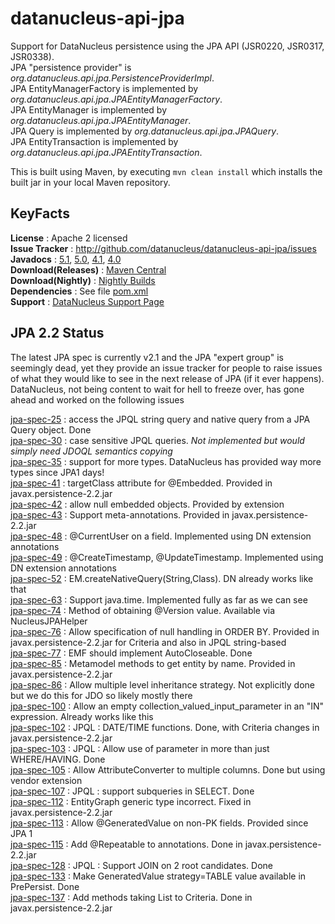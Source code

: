 # datanucleus-api-jpa

Support for DataNucleus persistence using the JPA API (JSR0220, JSR0317, JSR0338).  
JPA "persistence provider" is _org.datanucleus.api.jpa.PersistenceProviderImpl_.  
JPA EntityManagerFactory is implemented by _org.datanucleus.api.jpa.JPAEntityManagerFactory_.  
JPA EntityManager is implemented by _org.datanucleus.api.jpa.JPAEntityManager_.  
JPA Query is implemented by _org.datanucleus.api.jpa.JPAQuery_.  
JPA EntityTransaction is implemented by _org.datanucleus.api.jpa.JPAEntityTransaction_.  

This is built using Maven, by executing `mvn clean install` which installs the built jar in your local Maven repository.


## KeyFacts

__License__ : Apache 2 licensed  
__Issue Tracker__ : http://github.com/datanucleus/datanucleus-api-jpa/issues  
__Javadocs__ : [5.1](http://www.datanucleus.org/javadocs/api.jpa/5.1/), [5.0](http://www.datanucleus.org/javadocs/api.jpa/5.0/), [4.1](http://www.datanucleus.org/javadocs/api.jpa/4.1/), [4.0](http://www.datanucleus.org/javadocs/api.jpa/4.0/)  
__Download(Releases)__ : [Maven Central](http://central.maven.org/maven2/org/datanucleus/datanucleus-api-jpa)  
__Download(Nightly)__ : [Nightly Builds](http://www.datanucleus.org/downloads/maven2-nightly/org/datanucleus/datanucleus-api-jpa)  
__Dependencies__ : See file [pom.xml](pom.xml)  
__Support__ : [DataNucleus Support Page](http://www.datanucleus.org/support.html)  



## JPA 2.2 Status

The latest JPA spec is currently v2.1 and the JPA "expert group" is seemingly dead, yet they provide an issue tracker for people to raise issues of what they would like to see in 
the next release of JPA (if it ever happens). 
DataNucleus, not being content to wait for hell to freeze over, has gone ahead and worked on the following issues

[jpa-spec-25](https://github.com/javaee/jpa-spec/issues/25) : access the JPQL string query and native query from a JPA Query object. Done  
[jpa-spec-30](https://github.com/javaee/jpa-spec/issues/30) : case sensitive JPQL queries. _Not implemented but would simply need JDOQL semantics copying_  
[jpa-spec-35](https://github.com/javaee/jpa-spec/issues/35) : support for more types. DataNucleus has provided way more types since JPA1 days!  
[jpa-spec-41](https://github.com/javaee/jpa-spec/issues/41) : targetClass attribute for @Embedded. Provided in javax.persistence-2.2.jar  
[jpa-spec-42](https://github.com/javaee/jpa-spec/issues/42) : allow null embedded objects. Provided by extension  
[jpa-spec-43](https://github.com/javaee/jpa-spec/issues/43) : Support meta-annotations. Provided in javax.persistence-2.2.jar  
[jpa-spec-48](https://github.com/javaee/jpa-spec/issues/48) : @CurrentUser on a field. Implemented using DN extension annotations  
[jpa-spec-49](https://github.com/javaee/jpa-spec/issues/49) : @CreateTimestamp, @UpdateTimestamp. Implemented using DN extension annotations  
[jpa-spec-52](https://github.com/javaee/jpa-spec/issues/52) : EM.createNativeQuery(String,Class). DN already works like that  
[jpa-spec-63](https://github.com/javaee/jpa-spec/issues/63) : Support java.time. Implemented fully as far as we can see  
[jpa-spec-74](https://github.com/javaee/jpa-spec/issues/74) : Method of obtaining @Version value. Available via NucleusJPAHelper  
[jpa-spec-76](https://github.com/javaee/jpa-spec/issues/76) : Allow specification of null handling in ORDER BY. Provided in javax.persistence-2.2.jar for Criteria and also in JPQL string-based  
[jpa-spec-77](https://github.com/javaee/jpa-spec/issues/77) : EMF should implement AutoCloseable. Done  
[jpa-spec-85](https://github.com/javaee/jpa-spec/issues/85) : Metamodel methods to get entity by name. Provided in javax.persistence-2.2.jar  
[jpa-spec-86](https://github.com/javaee/jpa-spec/issues/86) : Allow multiple level inheritance strategy. Not explicitly done but we do this for JDO so likely mostly there  
[jpa-spec-100](https://github.com/javaee/jpa-spec/issues/100) : Allow an empty collection_valued_input_parameter in an "IN" expression. Already works like this  
[jpa-spec-102](https://github.com/javaee/jpa-spec/issues/102) : JPQL : DATE/TIME functions. Done, with Criteria changes in javax.persistence-2.2.jar  
[jpa-spec-103](https://github.com/javaee/jpa-spec/issues/103) : JPQL : Allow use of parameter in more than just WHERE/HAVING. Done  
[jpa-spec-105](https://github.com/javaee/jpa-spec/issues/105) : Allow AttributeConverter to multiple columns. Done but using vendor extension  
[jpa-spec-107](https://github.com/javaee/jpa-spec/issues/107) : JPQL : support subqueries in SELECT. Done  
[jpa-spec-112](https://github.com/javaee/jpa-spec/issues/112) : EntityGraph generic type incorrect. Fixed in javax.persistence-2.2.jar  
[jpa-spec-113](https://github.com/javaee/jpa-spec/issues/113) : Allow @GeneratedValue on non-PK fields. Provided since JPA 1  
[jpa-spec-115](https://github.com/javaee/jpa-spec/issues/115) : Add @Repeatable to annotations. Done in javax.persistence-2.2.jar  
[jpa-spec-128](https://github.com/javaee/jpa-spec/issues/128) : JPQL : Support JOIN on 2 root candidates. Done  
[jpa-spec-133](https://github.com/javaee/jpa-spec/issues/133) : Make GeneratedValue strategy=TABLE value available in PrePersist. Done  
[jpa-spec-137](https://github.com/javaee/jpa-spec/issues/137) : Add methods taking List to Criteria. Done in javax.persistence-2.2.jar  
